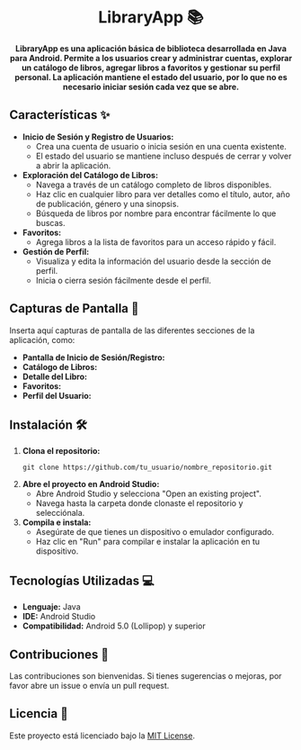 <h1 align="center">LibraryApp 📚</h1>

<p align="center">
  <strong>LibraryApp es una aplicación básica de biblioteca desarrollada en Java para Android. Permite a los usuarios crear y administrar cuentas, explorar un catálogo de libros, agregar libros a favoritos y gestionar su perfil personal. La aplicación mantiene el estado del usuario, por lo que no es necesario iniciar sesión cada vez que se abre.</strong>
</p>

## **Características** ✨

<ul>
  <li><strong>Inicio de Sesión y Registro de Usuarios:</strong>
    <ul>
      <li>Crea una cuenta de usuario o inicia sesión en una cuenta existente.</li>
      <li>El estado del usuario se mantiene incluso después de cerrar y volver a abrir la aplicación.</li>
    </ul>
  </li>
  <li><strong>Exploración del Catálogo de Libros:</strong>
    <ul>
      <li>Navega a través de un catálogo completo de libros disponibles.</li>
      <li>Haz clic en cualquier libro para ver detalles como el título, autor, año de publicación, género y una sinopsis.</li>
      <li>Búsqueda de libros por nombre para encontrar fácilmente lo que buscas.</li>
    </ul>
  </li>
  <li><strong>Favoritos:</strong>
    <ul>
      <li>Agrega libros a la lista de favoritos para un acceso rápido y fácil.</li>
    </ul>
  </li>
  <li><strong>Gestión de Perfil:</strong>
    <ul>
      <li>Visualiza y edita la información del usuario desde la sección de perfil.</li>
      <li>Inicia o cierra sesión fácilmente desde el perfil.</li>
    </ul>
  </li>
</ul>

## **Capturas de Pantalla** 📸

<p>Inserta aquí capturas de pantalla de las diferentes secciones de la aplicación, como:</p>

<ul>
  <li><strong>Pantalla de Inicio de Sesión/Registro:</strong></li>
  <li><strong>Catálogo de Libros:</strong></li>
  <li><strong>Detalle del Libro:</strong></li>
  <li><strong>Favoritos:</strong></li>
  <li><strong>Perfil del Usuario:</strong></li>
</ul>

## **Instalación** 🛠️

<ol>
  <li><strong>Clona el repositorio:</strong>
    <pre><code>git clone https://github.com/tu_usuario/nombre_repositorio.git</code></pre>
  </li>
  <li><strong>Abre el proyecto en Android Studio:</strong>
    <ul>
      <li>Abre Android Studio y selecciona "Open an existing project".</li>
      <li>Navega hasta la carpeta donde clonaste el repositorio y selecciónala.</li>
    </ul>
  </li>
  <li><strong>Compila e instala:</strong>
    <ul>
      <li>Asegúrate de que tienes un dispositivo o emulador configurado.</li>
      <li>Haz clic en "Run" para compilar e instalar la aplicación en tu dispositivo.</li>
    </ul>
  </li>
</ol>

## **Tecnologías Utilizadas** 💻

<ul>
  <li><strong>Lenguaje:</strong> Java</li>
  <li><strong>IDE:</strong> Android Studio</li>
  <li><strong>Compatibilidad:</strong> Android 5.0 (Lollipop) y superior</li>
</ul>

## **Contribuciones** 🤝

<p>Las contribuciones son bienvenidas. Si tienes sugerencias o mejoras, por favor abre un issue o envía un pull request.</p>

## **Licencia** 📄

<p>Este proyecto está licenciado bajo la <a href="LICENSE">MIT License</a>.</p>
